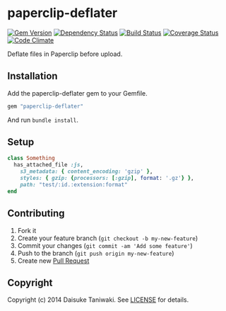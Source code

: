 # paperclip-deflater

[![Gem Version][gem-image]][gem-link]
[![Dependency Status][deps-image]][deps-link]
[![Build Status][build-image]][build-link]
[![Coverage Status][cov-image]][cov-link]
[![Code Climate][gpa-image]][gpa-link]

Deflate files in Paperclip before upload.

## Installation

Add the paperclip-deflater gem to your Gemfile.

```ruby
gem "paperclip-deflater"
```

And run `bundle install`.

## Setup

```ruby
class Something
  has_attached_file :js,
    s3_metadata: { content_encoding: 'gzip' },
    styles: { gzip: {processors: [:gzip], format: '.gz'} },
    path: "test/:id.:extension:format"
end
```

## Contributing

1. Fork it
2. Create your feature branch (`git checkout -b my-new-feature`)
3. Commit your changes (`git commit -am 'Add some feature'`)
4. Push to the branch (`git push origin my-new-feature`)
5. Create new [Pull Request](../../pull/new/master)

## Copyright

Copyright (c) 2014 Daisuke Taniwaki. See [LICENSE](LICENSE) for details.




[gem-image]:   https://badge.fury.io/rb/paperclip-deflater.svg
[gem-link]:    http://badge.fury.io/rb/paperclip-deflater
[build-image]: https://secure.travis-ci.org/dtaniwaki/paperclip-deflater.png
[build-link]:  http://travis-ci.org/dtaniwaki/paperclip-deflater
[deps-image]:  https://gemnasium.com/dtaniwaki/paperclip-deflater.svg
[deps-link]:   https://gemnasium.com/dtaniwaki/paperclip-deflater
[cov-image]:   https://coveralls.io/repos/dtaniwaki/paperclip-deflater/badge.png
[cov-link]:    https://coveralls.io/r/dtaniwaki/paperclip-deflater
[gpa-image]:   https://codeclimate.com/github/dtaniwaki/paperclip-deflater.png
[gpa-link]:    https://codeclimate.com/github/dtaniwaki/paperclip-deflater

